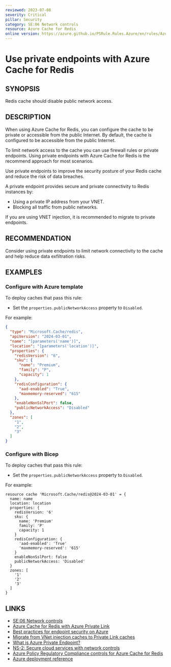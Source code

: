 ```yaml
---
reviewed: 2023-07-08
severity: Critical
pillar: Security
category: SE:06 Network controls
resource: Azure Cache for Redis
online version: https://azure.github.io/PSRule.Rules.Azure/en/rules/Azure.Redis.PublicNetworkAccess/
---
```


# Use private endpoints with Azure Cache for Redis

## SYNOPSIS

Redis cache should disable public network access.

## DESCRIPTION

When using Azure Cache for Redis, you can configure the cache to be private or accessible from the public Internet.
By default, the cache is configured to be accessible from the public Internet.

To limit network access to the cache you can use firewall rules or private endpoints.
Using private endpoints with Azure Cache for Redis is the recommend approach for most scenarios.

Use private endpoints to improve the security posture of your Redis cache and reduce the risk of data breaches.

A private endpoint provides secure and private connectivity to Redis instances by:

- Using a private IP address from your VNET.
- Blocking all traffic from public networks.

If you are using VNET injection, it is recommended to migrate to private endpoints.

## RECOMMENDATION

Consider using private endpoints to limit network connectivity to the cache and help reduce data exfiltration risks.

## EXAMPLES

### Configure with Azure template

To deploy caches that pass this rule:

- Set the `properties.publicNetworkAccess` property to `Disabled`.

For example:

```json
{
  "type": "Microsoft.Cache/redis",
  "apiVersion": "2024-03-01",
  "name": "[parameters('name')]",
  "location": "[parameters('location')]",
  "properties": {
    "redisVersion": "6",
    "sku": {
      "name": "Premium",
      "family": "P",
      "capacity": 1
    },
    "redisConfiguration": {
      "aad-enabled": "True",
      "maxmemory-reserved": "615"
    },
    "enableNonSslPort": false,
    "publicNetworkAccess": "Disabled"
  },
  "zones": [
    "1",
    "2",
    "3"
  ]
}
```

### Configure with Bicep

To deploy caches that pass this rule:

- Set the `properties.publicNetworkAccess` property to `Disabled`.

For example:

```bicep
resource cache 'Microsoft.Cache/redis@2024-03-01' = {
  name: name
  location: location
  properties: {
    redisVersion: '6'
    sku: {
      name: 'Premium'
      family: 'P'
      capacity: 1
    }
    redisConfiguration: {
      'aad-enabled': 'True'
      'maxmemory-reserved': '615'
    }
    enableNonSslPort: false
    publicNetworkAccess: 'Disabled'
  }
  zones: [
    '1'
    '2'
    '3'
  ]
}
```

<!-- external:avm avm/res/cache/redis publicNetworkAccess -->

## LINKS

- [SE:06 Network controls](https://learn.microsoft.com/azure/well-architected/security/networking)
- [Azure Cache for Redis with Azure Private Link](https://learn.microsoft.com/azure/azure-cache-for-redis/cache-private-link)
- [Best practices for endpoint security on Azure](https://learn.microsoft.com/azure/architecture/framework/security/design-network-endpoints)
- [Migrate from VNet injection caches to Private Link caches](https://learn.microsoft.com/azure/azure-cache-for-redis/cache-vnet-migration)
- [What is Azure Private Endpoint?](https://learn.microsoft.com/azure/private-link/private-endpoint-overview)
- [NS-2: Secure cloud services with network controls](https://learn.microsoft.com/security/benchmark/azure/baselines/azure-cache-for-redis-security-baseline#ns-2-secure-cloud-services-with-network-controls)
- [Azure Policy Regulatory Compliance controls for Azure Cache for Redis](https://learn.microsoft.com/azure/azure-cache-for-redis/security-controls-policy)
- [Azure deployment reference](https://learn.microsoft.com/azure/templates/microsoft.cache/redis)

